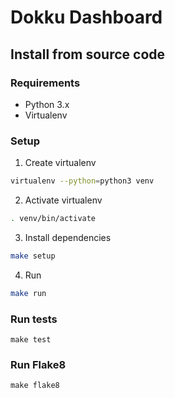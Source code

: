 # Dokku Dashboard


## Install from source code
### Requirements
* Python 3.x
* Virtualenv

### Setup
1. Create virtualenv
```bash
virtualenv --python=python3 venv
```

2. Activate virtualenv
```bash
. venv/bin/activate
```

3. Install dependencies
```bash
make setup
```

4. Run
```bash
make run
```

### Run tests
```
make test
```

### Run Flake8
```
make flake8
```
